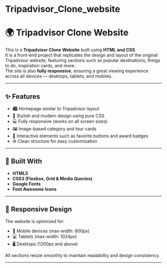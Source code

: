 # Tripadvisor_Clone_website
# 🌍 Tripadvisor Clone Website

This is a **Tripadvisor Clone Website** built using **HTML and CSS**.  
It is a front-end project that replicates the design and layout of the original Tripadvisor website, featuring sections such as popular destinations, things to do, inspiration cards, and more.  
The site is also **fully responsive**, ensuring a great viewing experience across all devices — desktops, tablets, and mobiles.

---

## ✨ Features

- 🏙️ Homepage similar to Tripadvisor layout  
- 🎨 Stylish and modern design using pure CSS  
- 💻 Fully responsive (works on all screen sizes)  
- 🖼️ Image-based category and tour cards  
- 💬 Interactive elements such as favorite buttons and award badges  
- ⚙️ Clean structure for easy customization  

---

## 🧱 Built With

- **HTML5**
- **CSS3 (Flexbox, Grid & Media Queries)**
- **Google Fonts**
- **Font Awesome Icons**

---

## 📱 Responsive Design

The website is optimized for:
- 📱 Mobile devices (max-width: 600px)
- 💻 Tablets (max-width: 1024px)
- 🖥️ Desktops (1200px and above)

All sections resize smoothly to maintain readability and design consistency.

---

